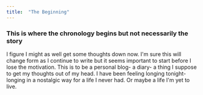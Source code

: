 ```yaml
---
title:  "The Beginning"
---
```


### This is where the chronology begins but not necessarily the story

I figure I might as well get some thoughts down now. I'm sure this will change form as I continue to write but it seems
important to start before I lose the motivation. This is to be a personal blog- a diary- a thing I suppose to get my thoughts out of my head.
I have been feeling longing tonight- longing in a nostalgic way for a life I never had. Or maybe a life I'm yet to live.